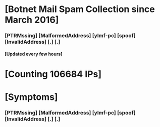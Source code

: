 # [Botnet Mail Spam Collection since March 2016]
### [PTRMssing] [MalformedAddress] [ylmf-pc] [spoof] [InvalidAddress] [.] [.]
#### [Updated every few hours]

# [Counting 106684 IPs]

# [Symptoms] 
###   [PTRMssing] [MalformedAddress] [ylmf-pc] [spoof] [InvalidAddress] [.] [.]
